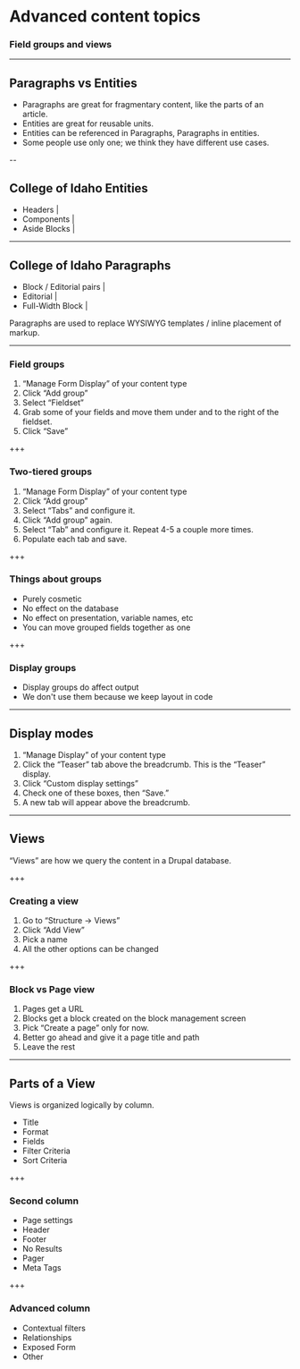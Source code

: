 # Advanced content topics

### Field groups and views

---

## Paragraphs vs Entities

- Paragraphs are great for fragmentary content, like the parts of an article.
- Entities are great for reusable units. 
- Entities can be referenced in Paragraphs, Paragraphs in entities.
- Some people use only one; we think they have different use cases.

--

## College of Idaho Entities

- Headers |
- Components |
- Aside Blocks |

---

## College of Idaho Paragraphs

- Block / Editorial pairs |
- Editorial |
- Full-Width Block |

<span class="fragment">Paragraphs are used to replace WYSIWYG templates / inline placement of markup.</span>

---

### Field groups

1. “Manage Form Display” of your content type
2. Click “Add group”
3. Select “Fieldset”
4. Grab some of your fields and move them under and to the right of the fieldset.
5. Click “Save”

+++

### Two-tiered groups

1. “Manage Form Display” of your content type
2. Click “Add group”
3. Select “Tabs” and configure it.
4. Click “Add group” again.
5. Select “Tab” and configure it. Repeat 4-5 a couple more times.
6. Populate each tab and save.

+++

### Things about groups

- Purely cosmetic 
- No effect on the database 
- No effect on presentation, variable names, etc
- You can move grouped fields together as one

+++

### Display groups

- Display groups do affect output
- We don't use them because we keep layout in code

---

## Display modes

1. “Manage Display” of your content type
2. Click the “Teaser” tab above the breadcrumb. This is the “Teaser” display.
3. Click “Custom display settings”
4. Check one of these boxes, then “Save.”
5. A new tab will appear above the breadcrumb.


---

## Views

“Views” are how we query the content in a Drupal database. 

+++

### Creating a view

1. Go to “Structure -> Views”
2. Click “Add View”
3. Pick a name
4. All the other options can be changed

+++

### Block vs Page view

1. Pages get a URL
2. Blocks get a block created on the block management screen
3. Pick “Create a page” only for now.
4. Better go ahead and give it a page title and path
5. Leave the rest

---

## Parts of a View

Views is organized logically by column.

- Title
- Format
- Fields
- Filter Criteria
- Sort Criteria

+++

### Second column

- Page settings
- Header
- Footer
- No Results
- Pager
- Meta Tags

+++

### Advanced column

- Contextual filters
- Relationships
- Exposed Form
- Other
